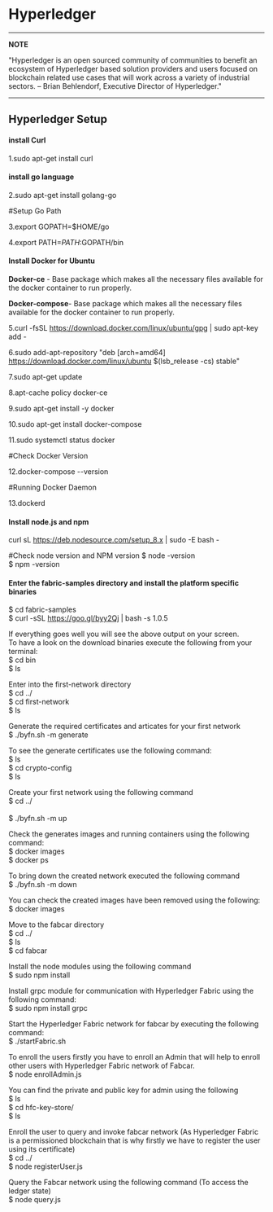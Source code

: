 
Hyperledger 
========

---
**NOTE**

 "Hyperledger is an open sourced community of communities to benefit an ecosystem of Hyperledger based solution providers and users focused on blockchain related use cases that will work across a variety of industrial sectors.
  – Brian Behlendorf, Executive Director of Hyperledger." 
 
---

## Hyperledger Setup

#### install Curl

1.sudo apt-get install curl

#### install go language

2.sudo apt-get install golang-go <br />

#Setup Go Path <br />

3.export GOPATH=$HOME/go <br />

4.export PATH=$PATH:$GOPATH/bin <br />

#### Install Docker for Ubuntu

 **Docker-ce** - Base package which makes all the necessary files available for the docker container to run properly. <br />
 
 **Docker-compose**- Base package which makes all the necessary files available for the docker container to run properly. <br />
 

5.curl -fsSL https://download.docker.com/linux/ubuntu/gpg | sudo apt-key add - 

 
6.sudo add-apt-repository "deb [arch=amd64] https://download.docker.com/linux/ubuntu $(lsb_release -cs) stable"

 
7.sudo apt-get update

 
8.apt-cache policy docker-ce

  
9.sudo apt-get install -y docker

 
10.sudo apt-get install docker-compose

 
11.sudo systemctl status docker
  
  
#Check Docker Version

12.docker-compose --version

#Running Docker Daemon

13.dockerd

#### Install node.js and npm <br />

curl sL https://deb.nodesource.com/setup_8.x | sudo -E bash - <br />

#Check node version and NPM version
$ node -version <br />
$ npm -version <br />

####  Enter the fabric-samples directory and install the platform specific binaries
$ cd fabric-samples <br />
$ curl -sSL https://goo.gl/byy2Qj | bash -s 1.0.5 <br />

If everything goes well you will see the above output on your screen. <br />
To have a look on the download binaries execute the following from your terminal: <br />
$ cd bin <br />
$ ls <br />

Enter into the first-network directory <br />
$ cd ../ <br />
$ cd first-network <br />
$ ls <br />

Generate the required certificates and articates for your first network <br />
$ ./byfn.sh -m generate <br />

To see the generate certificates use the following command: <br />
$ ls <br />
$ cd crypto-config <br />
$ ls <br />

Create your first network using the following command <br />
$ cd ../ <br /> <br />
$ ./byfn.sh -m up <br />

Check the generates images and running containers using the following command: <br />
$ docker images <br />
$ docker ps <br />

To bring down the created network executed the following command <br />
$ ./byfn.sh -m down <br />

You can check the created images have been removed using the following: <br />
$ docker images <br />

 Move to the fabcar directory <br />
$ cd ../ <br />
$ ls <br />
$ cd fabcar <br />

 Install the node modules using the following command <br />
$ sudo npm install <br />

Install grpc module for communication with Hyperledger Fabric using the following command: <br />
$ sudo npm install grpc <br />

Start the Hyperledger Fabric network for fabcar by executing the following command: <br />
$ ./startFabric.sh <br />

To enroll the users firstly you have to enroll an Admin that will help to enroll other users with
Hyperledger Fabric network of Fabcar. <br />
$ node enrollAdmin.js <br />

You can find the private and public key for admin using the following <br />
$ ls <br />
$ cd hfc-key-store/ <br />
$ ls <br />

Enroll the user to query and invoke fabcar network (As Hyperledger Fabric is a permissioned
blockchain that is why firstly we have to register the user using its certificate) <br />
$ cd ../ <br />
$ node registerUser.js <br />

Query the Fabcar network using the following command (To access the ledger state) <br />
$ node query.js <br />

